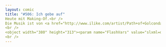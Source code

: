 ```yaml
---
layout: comic
title: "#506: Ich gebe auf"
Heute mit Making-Of.<br />
Die Musik ist von <a href="http://www.ilike.com/artist/Path+of+Golconda">Path of Golconda</a>.<br />
<br />
<object width="380" height="313"><param name="FlashVars" value="slxml=de.sevenload.com"><param name="movie" value="http://de.sevenload.com/pl/nVuklTu/380x313/swf" ><embed src="http://de.sevenload.com/pl/nVuklTu/380x313/swf" type="application/x-shockwave-flash" width="380" height="313" FlashVars="slxml=de.sevenload.com"></embed></object><br />Link: <a href="http://de.sevenload.com/videos/nVuklTu/Making-of-Fred-Comic-506">sevenload.com</a><br />
<br />
---
```

